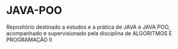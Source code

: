 # JAVA-POO
Repositório destinado a estudos e a prática de JAVA e JAVA POO, acompanhado e supervisionado pela disciplina de ALGORITMOS E PROGRAMAÇÃO II
